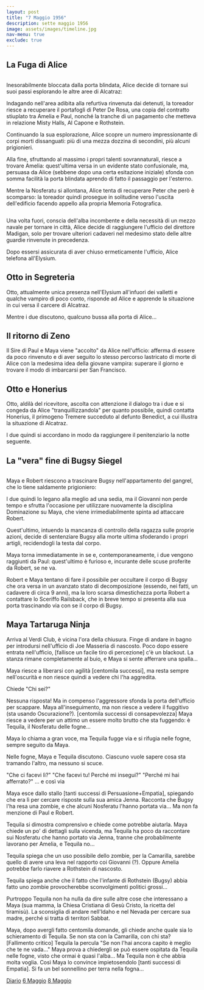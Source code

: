 ```yaml
---
layout: post
title: "7 Maggio 1956"
description: sette maggio 1956
image: assets/images/timeline.jpg
nav-menu: true
exclude: true
---
```


## La Fuga di Alice

<span class="image fit"><img src="http://www.alcatrazhistory.com/hospital-2.jpg" alt="" /></span>

Inesorabilmente bloccata dalla porta blindata, Alice decide di tornare sui suoi passi esplorando le altre aree di Alcatraz:

Indagando nell'area adibita alla refurtiva rinvenuta dai detenuti, la toreador riesce a recuperare il portafogli di Peter De Rosa, una copia del contratto stiuplato tra Amelia e Paul, nonché la tranche di un pagamento che metteva in relazione Misty Halls, Al Capone e Rothstein.

Continuando la sua esplorazione, Alice scopre un numero impressionante di corpi morti dissanguati: più di una mezza dozzina di secondini, più alcuni prigionieri.

Alla fine, sfruttando al massimo i propri talenti sovrannaturali, riesce a trovare Amelia: quest'ultima versa in un evidente stato confusionale, ma, persuasa da Alice (sebbene dopo una certa esitazione iniziale) sfonda con somma facilità la porta blindata aprendo di fatto il passaggio per l'esterno.

Mentre la Nosferatu si allontana, Alice tenta di recuperare Peter che però è scomparso: la toreador quindi prosegue in solitudine verso l'uscita dell'edificio facendo appello alla propria Memoria Fotografica.

<span class="image fit"><img src="http://www.themindtrap.com/img/rooms/alcatraz-3.jpg" alt="" /></span>

Una volta fuori, conscia dell'alba incombente e della necessità di un mezzo navale per tornare in città, Alice decide di raggiungere l'ufficio del direttore Madigan, solo per trovare ulteriori cadaveri nel medesimo stato delle altre guardie rinvenute in precedenza.

Dopo essersi assicurata di aver chiuso ermeticamente l'ufficio, Alice telefona all'Elysium.

## Otto in Segreteria

Otto, attualmente unica presenza nell'Elysium all'infuori dei valletti e qualche vampiro di poco conto, risponde ad Alice e apprende la situazione in cui versa il carcere di Alcatraz.

Mentre i due discutono, qualcuno bussa alla porta di Alice...

## Il ritorno di Zeno

Il Sire di Paul e Maya viene "accolto" da Alice nell'ufficio: afferma di essere da poco rinvenuto e di aver seguito lo stesso percorso lastricato di morte di Alice con la medesima idea della giovane vampira: superare il giorno e trovare il modo di imbarcarsi per San Francisco.

## Otto e Honerius

Otto, aldilà del ricevitore, ascolta con attenzione il dialogo tra i due e si congeda da Alice "tranquillizzandola" per quanto possibile, quindi contatta Honerius, il primogeno Tremere succeduto al defunto Benedict, a cui illustra la situazione di Alcatraz.

I due quindi si accordano in modo da raggiungere il penitenziario la notte seguente.

## La "vera" fine di Bugsy Siegel

<span class="image fit"><img src="http://www.nationalcrimesyndicate.com/wp-content/uploads/2014/01/bugsy-siegel.jpg" alt="" /></span>

Maya e Robert riescono a trascinare Bugsy nell'appartamento del gangrel, che lo tiene saldamente prigioniero:

I due quindi lo legano alla meglio ad una sedia, ma il Giovanni non perde tempo e sfrutta l'occasione per utilizzare nuovamente la disciplina Dominazione su Maya, che viene irrimediabilmente spinta ad attaccare Robert.

Quest'ultimo, intuendo la mancanza di controllo della ragazza sulle proprie azioni, decide di sentenziare Bugsy alla morte ultima sfoderando i propri artigli, recidendogli la testa dal corpo.

Maya torna immediatamente in se e, contemporaneamente, i due vengono raggiunti da Paul: quest'ultimo è furioso e, incurante delle scuse proferite da Robert, se ne va.

Robert e Maya tentano di fare il possibile per occultare il corpo di Bugsy che ora versa in un avanzato stato di decomposizione (essendo, nei fatti, un cadavere di circa 9 anni), ma la loro scarsa dimestichezza porta Robert a contattare lo Sceriffo Railsback, che in breve tempo si presenta alla sua porta trascinando via con se il corpo di Bugsy.

## Maya Tartaruga Ninja

Arriva al Verdi Club, è vicina l'ora della chiusura. Finge di andare in bagno per introdursi nell'ufficio di Joe Masseria di nascosto.
Poco dopo essere entrata nell'ufficio, [fallisce un facile tiro di percezione] c'è un blackout. La stanza rimane completamente al buio, e Maya si sente afferrare una spalla...

Maya riesce a liberarsi con agilità [centomila successi], ma resta sempre nell'oscurità e non riesce quindi a vedere chi l'ha aggredita.

Chiede "Chi sei?"

Nessuna risposta! Ma in compenso l'aggressore sfonda la porta dell'ufficio per scappare. Maya all'inseguimento, ma non riesce a vedere il fuggitivo (sta usando Oscurazione?).
[centomila successi di consapevolezza] Maya riesce a vedere per un attimo un essere molto brutto che sta fuggendo: è Tequila, il Nosferatu delle fogne...

Maya lo chiama a gran voce, ma Tequila fugge via e si rifugia nelle fogne, sempre seguito da Maya.

Nelle fogne, Maya e Tequila discutono. Ciascuno vuole sapere cosa sta tramando l'altro, ma nessuno si scuce. 

"Che ci facevi lì?"
"Che facevi tu! Perché mi insegui?"
"Perché mi hai afferrato?"
... e così via

Maya esce dallo stallo [tanti successi di Persuasione+Empatia], spiegando che era lì per cercare risposte sulla sua amica Jenna. Racconta che Bugsy l'ha resa una zombie, e che alcuni Nosferatu l'hanno portata via... Ma non fa menzione di Paul e Robert.

Tequila si dimostra comprensivo e chiede come potrebbe aiutarla. Maya chiede un po' di dettagli sulla vicenda, ma Tequila ha poco da raccontare sui Nosferatu che hanno portato via Jenna, tranne che probabilmente lavorano per Amelia, e Tequila no...

Tequila spiega che un uso possibile dello zombie, per la Camarilla, sarebbe quello di avere una leva nel rapporto coi Giovanni (?). Oppure Amelia potrebbe farlo riavere a Rothstein di nascosto.

Tequila spiega anche che il fatto che l'infante di Rothstein (Bugsy) abbia fatto uno zombie provocherebbe sconvolgimenti politici grossi...

Purtroppo Tequila non ha nulla da dire sulle altre cose che interessano a Maya (sua mamma, la Chiesa Cristiana di Gesù Cristo, la ricetta del tiramisù). La sconsiglia di andare nell'Idaho e nel Nevada per cercare sua madre, perché si tratta di territori Sabbat.

Maya, dopo avergli fatto centomila domande, gli chiede anche quale sia lo schieramento di Tequila. Se non sta con la Camarilla, con chi sta? [Fallimento critico] Tequila la percula "Se non l'hai ancora capito è meglio che te ne vada..."
Maya prova a chiedergli se può essere ospitata da Tequila nelle fogne, visto che ormai è quasi l'alba... Ma Tequila non è che abbia molta voglia.
Così Maya lo convince impietosendolo [tanti successi di Empatia]. Si fa un bel sonnellino per terra nella fogna...   

<a href="http://xabacadabra.com/cursed-legacy/diario" class="button">Diario</a>
<a href="1956-5-6.html" class="button back">6 Maggio</a>
<a href="1956-5-8.html" class="button next">8 Maggio</a>